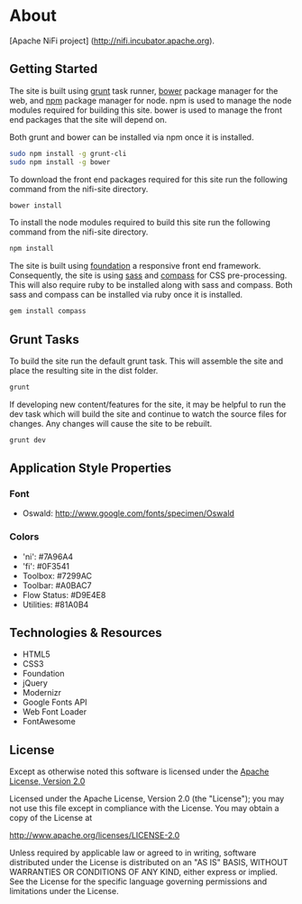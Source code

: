 <!--
  Licensed to the Apache Software Foundation (ASF) under one or more
  contributor license agreements.  See the NOTICE file distributed with
  this work for additional information regarding copyright ownership.
  The ASF licenses this file to You under the Apache License, Version 2.0
  (the "License"); you may not use this file except in compliance with
  the License.  You may obtain a copy of the License at
      http://www.apache.org/licenses/LICENSE-2.0
  Unless required by applicable law or agreed to in writing, software
  distributed under the License is distributed on an "AS IS" BASIS,
  WITHOUT WARRANTIES OR CONDITIONS OF ANY KIND, either express or implied.
  See the License for the specific language governing permissions and
  limitations under the License.
-->
# About
[Apache NiFi project] (http://nifi.incubator.apache.org).

## Getting Started

The site is built using [grunt][] task runner, [bower][] package manager for
the web, and [npm][] package manager for node. npm is used to manage the
node modules required for building this site. bower is used to manage the 
front end packages that the site will depend on.

Both grunt and bower can be installed via npm once it is installed. 

```bash
sudo npm install -g grunt-cli
sudo npm install -g bower
```

To download the front end packages required for this site run the following
command from the nifi-site directory.

```bash
bower install
```

To install the node modules required to build this site run the following
command from the nifi-site directory.

```bash
npm install
```

The site is built using [foundation][] a responsive front end framework. 
Consequently, the site is using [sass][] and [compass][] for CSS pre-processing.
This will also require ruby to be installed along with sass and compass. Both
sass and compass can be installed via ruby once it is installed.

```bash
gem install compass
```

[grunt]: http://gruntjs.com/
[bower]: http://bower.io/
[npm]: http://www.npmjs.com/
[foundation]: http://foundation.zurb.com/
[sass]: http://sass-lang.com/
[compass]: http://compass-style.org/

## Grunt Tasks

To build the site run the default grunt task. This will assemble the site and 
place the resulting site in the dist folder.

```bash
grunt
```

If developing new content/features for the site, it may be helpful to run
the dev task which will build the site and continue to watch the source
files for changes. Any changes will cause the site to be rebuilt.

```bash
grunt dev
```

## Application Style Properties

### Font
- Oswald: http://www.google.com/fonts/specimen/Oswald

### Colors
- 'ni':  #7A96A4
- 'fi':  #0F3541
- Toolbox:  #7299AC
- Toolbar:  #A0BAC7
- Flow Status: #D9E4E8
- Utilities: #81A0B4

## Technologies & Resources
- HTML5
- CSS3
- Foundation
- jQuery
- Modernizr
- Google Fonts API
- Web Font Loader
- FontAwesome

## License

Except as otherwise noted this software is licensed under the
[Apache License, Version 2.0](http://www.apache.org/licenses/LICENSE-2.0.html)

Licensed under the Apache License, Version 2.0 (the "License");
you may not use this file except in compliance with the License.
You may obtain a copy of the License at

  http://www.apache.org/licenses/LICENSE-2.0

Unless required by applicable law or agreed to in writing, software
distributed under the License is distributed on an "AS IS" BASIS,
WITHOUT WARRANTIES OR CONDITIONS OF ANY KIND, either express or implied.
See the License for the specific language governing permissions and
limitations under the License.


